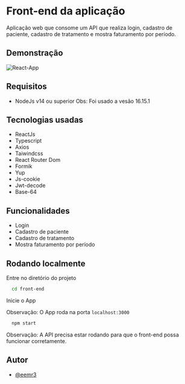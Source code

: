 # Front-end da aplicação

Aplicação web que consome um API que realiza login, cadastro de paciente, cadastro de tratamento e mostra faturamento por período.

## Demonstração

![React-App](https://user-images.githubusercontent.com/42968718/189497089-c51f7bdb-11ef-48b5-826a-d02459185823.png)


## Requisitos
- NodeJs v14 ou superior
Obs: Foi usado a vesão 16.15.1

## Tecnologias usadas

- ReactJs
- Typescript
- Axios
- Taiwindcss
- React Router Dom
- Formik
- Yup
- Js-cookie
- Jwt-decode
- Base-64

## Funcionalidades

- Login
- Cadastro de paciente
- Cadastro de tratamento
- Mostra faturamento por período

## Rodando localmente

Entre no diretório do projeto

```bash
  cd front-end
```
Inicie o App

Observação: O App roda na porta `localhost:3000`

```bash
  npm start
```
Observação: A API precisa estar rodando para que o front-end possa funcionar corretamente.


## Autor

- [@eemr3](https://www.github.com/eemr3)